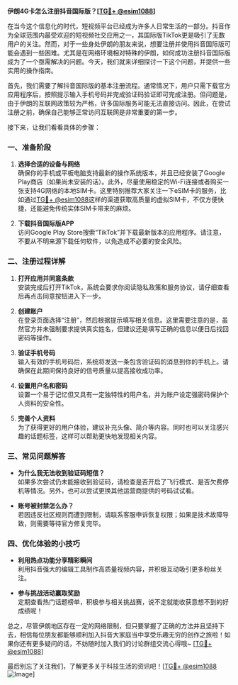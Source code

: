 **伊朗4G卡怎么注册抖音国际版？[[TG💪+ @esim1088](https://t.me/s/esim1088)]**

在当今这个信息化的时代，短视频平台已经成为许多人日常生活的一部分。抖音作为全球范围内最受欢迎的短视频社交应用之一，其国际版TikTok更是吸引了无数用户的关注。然而，对于一些身处伊朗的朋友来说，想要注册并使用抖音国际版可能会遇到一些困难。尤其是在网络环境相对特殊的伊朗，如何成功注册抖音国际版成为了一个亟需解决的问题。今天，我们就来详细探讨一下这个问题，并提供一些实用的操作指南。

首先，我们需要了解抖音国际版的基本注册流程。通常情况下，用户只需下载官方应用程序后，按照提示输入手机号码并完成验证码验证即可完成注册。但问题是，由于伊朗的互联网政策较为严格，许多国际服务可能无法直接访问。因此，在尝试注册之前，确保自己能够正常访问互联网是非常重要的第一步。

接下来，让我们看看具体的步骤：

### 一、准备阶段

1. **选择合适的设备与网络**  
   确保你的手机或平板电脑支持最新的操作系统版本，并且已经安装了Google Play商店（如果尚未安装的话）。此外，尽量使用稳定的Wi-Fi连接或者购买一张支持4G网络的本地SIM卡。这里特别推荐大家关注一下eSIM卡的服务，比如通过[TG💪+ @esim1088](https://t.me/s/esim1088)这样的渠道获取高质量的虚拟SIM卡，不仅方便快捷，还能避免传统实体SIM卡带来的麻烦。

2. **下载抖音国际版APP**  
   访问Google Play Store搜索“TikTok”并下载最新版本的应用程序。请注意，不要从不明来源下载任何软件，以免造成不必要的安全风险。

### 二、注册过程详解

1. **打开应用并同意条款**  
   安装完成后打开TikTok，系统会要求你阅读隐私政策和服务协议，请仔细查看后再点击同意按钮进入下一步。

2. **创建账户**  
   在登录页面选择“注册”，然后根据提示填写相关信息。这里需要注意的是，虽然官方并未强制要求提供真实姓名，但建议还是填写正确的信息以便日后找回密码等操作。

3. **验证手机号码**  
   输入有效的手机号码后，系统将发送一条包含验证码的消息到你的手机上。请确保在此期间保持良好的信号质量以提高接收成功率。

4. **设置用户名和密码**  
   设置一个易于记忆但又具有一定独特性的用户名，并为账户设定强密码保护个人资料的安全性。

5. **完善个人资料**  
   为了获得更好的用户体验，建议补充头像、简介等内容。同时也可以关注感兴趣的话题标签，这样可以帮助更快地发现相关内容。

### 三、常见问题解答

- **为什么我无法收到验证码短信？**  
  如果多次尝试仍未能接收到验证码，请检查是否开启了飞行模式、是否欠费停机等情况。另外，也可以尝试更换其他运营商提供的号码试试看。

- **账号被封禁怎么办？**  
  若因违反社区规则而遭到限制，请联系客服申诉恢复权限；如果是技术故障导致，则需要等待官方修复完毕。

### 四、优化体验的小技巧

- **利用热点功能分享精彩瞬间**  
  利用抖音强大的编辑工具制作高质量视频内容，并积极互动吸引更多粉丝关注。
  
- **参与挑战活动赢取奖励**  
  定期查看热门话题榜单，积极参与相关挑战赛，说不定就能收获意想不到的好成绩呢！

总之，尽管伊朗地区存在一定的网络限制，但只要掌握了正确的方法并且坚持下去，相信每位朋友都能够顺利加入抖音大家庭当中享受乐趣无穷的创作之旅啦！如果你还有更多疑问的话，不妨随时加入我们的讨论群组交流心得哦~ [[TG💪+ @esim1088](https://t.me/s/esim1088)]

最后别忘了关注我们，了解更多关于科技生活的资讯吧！[[TG💪+ @esim1088](https://t.me/s/esim1088) ![Image](https://i.postimg.cc/4NQfJmqS/Snipaste-2025-05-13-00-14-12.png)]